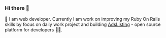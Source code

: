 ### Hi there 👋

🌱 I am web developer. Currently I am work on improving my Ruby On Rails skills by focus on daily work project and building [AdsListing](https://github.com/byhbt/ads-listing) - open source platform for developers 👨‍💻.

<!--
**byhbt/byhbt** is a ✨ _special_ ✨ repository because its `README.md` (this file) appears on your GitHub profile.

Here are some ideas to get you started:

- 🔭 I’m currently working on ...
- 🌱 I’m currently learning ...
- 👯 I’m looking to collaborate on ...
- 🤔 I’m looking for help with ...
- 💬 Ask me about ...
- 📫 How to reach me: ...
- 😄 Pronouns: ...
- ⚡ Fun fact: ...
-->
